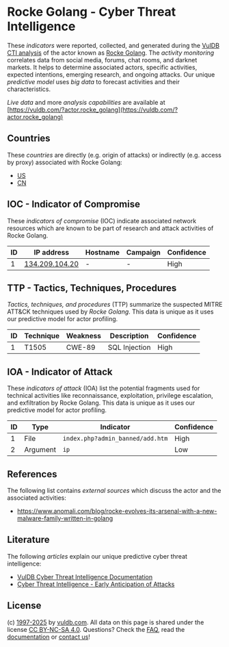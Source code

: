 # Rocke Golang - Cyber Threat Intelligence

These _indicators_ were reported, collected, and generated during the [VulDB CTI analysis](https://vuldb.com/?kb.cti) of the actor known as [Rocke Golang](https://vuldb.com/?actor.rocke_golang). The _activity monitoring_ correlates data from social media, forums, chat rooms, and darknet markets. It helps to determine associated actors, specific activities, expected intentions, emerging research, and ongoing attacks. Our unique _predictive model_ uses _big data_ to forecast activities and their characteristics.

_Live data_ and more _analysis capabilities_ are available at [https://vuldb.com/?actor.rocke_golang](https://vuldb.com/?actor.rocke_golang)

## Countries

These _countries_ are directly (e.g. origin of attacks) or indirectly (e.g. access by proxy) associated with Rocke Golang:

* [US](https://vuldb.com/?country.us)
* [CN](https://vuldb.com/?country.cn)

## IOC - Indicator of Compromise

These _indicators of compromise_ (IOC) indicate associated network resources which are known to be part of research and attack activities of Rocke Golang.

ID | IP address | Hostname | Campaign | Confidence
-- | ---------- | -------- | -------- | ----------
1 | [134.209.104.20](https://vuldb.com/?ip.134.209.104.20) | - | - | High

## TTP - Tactics, Techniques, Procedures

_Tactics, techniques, and procedures_ (TTP) summarize the suspected MITRE ATT&CK techniques used by _Rocke Golang_. This data is unique as it uses our predictive model for actor profiling.

ID | Technique | Weakness | Description | Confidence
-- | --------- | -------- | ----------- | ----------
1 | T1505 | CWE-89 | SQL Injection | High

## IOA - Indicator of Attack

These _indicators of attack_ (IOA) list the potential fragments used for technical activities like reconnaissance, exploitation, privilege escalation, and exfiltration by Rocke Golang. This data is unique as it uses our predictive model for actor profiling.

ID | Type | Indicator | Confidence
-- | ---- | --------- | ----------
1 | File | `index.php?admin_banned/add.htm` | High
2 | Argument | `ip` | Low

## References

The following list contains _external sources_ which discuss the actor and the associated activities:

* https://www.anomali.com/blog/rocke-evolves-its-arsenal-with-a-new-malware-family-written-in-golang

## Literature

The following _articles_ explain our unique predictive cyber threat intelligence:

* [VulDB Cyber Threat Intelligence Documentation](https://vuldb.com/?kb.cti)
* [Cyber Threat Intelligence - Early Anticipation of Attacks](https://www.scip.ch/en/?labs.20201022)

## License

(c) [1997-2025](https://vuldb.com/?kb.changelog) by [vuldb.com](https://vuldb.com/?kb.about). All data on this page is shared under the license [CC BY-NC-SA 4.0](https://creativecommons.org/licenses/by-nc-sa/4.0/). Questions? Check the [FAQ](https://vuldb.com/?kb.faq), read the [documentation](https://vuldb.com/?kb) or [contact us](https://vuldb.com/?contact)!

